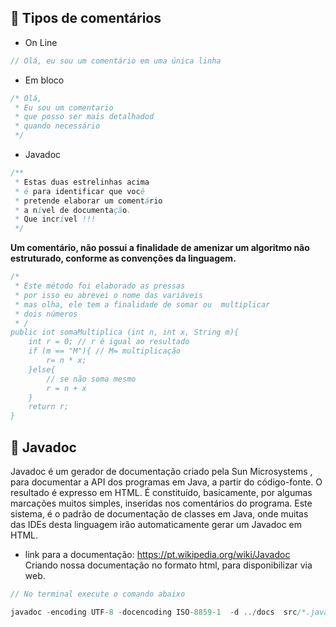 ## 📌 Tipos de comentários

* On Line 
~~~java	
// Olá, eu sou um comentário em uma única linha
~~~

* Em bloco
~~~java
/* Olá,
 * Eu sou um comentario
 * que posso ser mais detalhadod
 * quando necessário
 */ 
~~~

* Javadoc
~~~java
/** 
 * Estas duas estrelinhas acima
 * é para identificar que você
 * pretende elaborar um comentário
 * a nível de documentação.
 * Que incrível !!!
 */
~~~

**Um comentário, não possui a finalidade de amenizar um algoritmo não estruturado, conforme as convenções da linguagem.**

~~~java
/*
 * Este método foi elaborado as pressas
 * por isso eu abrevei o nome das variáveis
 * mas olha, ele tem a finalidade de somar ou  multiplicar
 * dois números
 * /
public int somaMultiplica (int n, int x, String m){
    int r = 0; // r é igual ao resultado
    if (m == "M"){ // M= multiplicação
        r= n * x;
    }else{
        // se não soma mesmo
        r = n + x
    }
    return r;
}
~~~

## 📌 Javadoc

Javadoc é um gerador de documentação criado pela Sun Microsystems , para documentar a API dos programas em Java, a partir do código-fonte. O resultado é expresso em HTML. É constituído, basicamente, por algumas marcações muitos simples, inseridas nos comentários do programa.
Este sistema, é o padrão de documentação de classes em Java, onde muitas das IDEs desta linguagem irão automaticamente gerar um Javadoc em HTML.

* link para a documentação: https://pt.wikipedia.org/wiki/Javadoc <br>
Criando nossa documentação no formato html, para disponibilizar via web.<br>
~~~java	
// No terminal execute o comando abaixo

javadoc -encoding UTF-8 -docencoding ISO-8859-1  -d ../docs  src/*.java
~~~	


